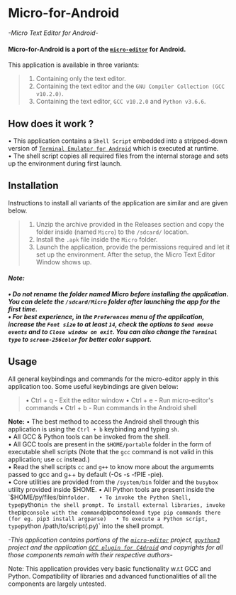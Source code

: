 # Micro-for-Android
*-Micro Text Editor for Android-*


#### **Micro-for-Android** is a port of the [`micro-editor`](https://github.com/zyedidia/micro) for Android.
This application is available in three variants:
> 1. Containing only the text editor.
> 2. Containing the text editor and the `GNU Compiler Collection (GCC v10.2.0)`.
> 3. Containing the text editor, `GCC v10.2.0` and `Python v3.6.6`.

## How does it work ?

• This application contains a `Shell Script` embedded into a stripped-down version of [`Terminal Emulator for Android`](https://github.com/jackpal/Android-Terminal-Emulator) which is executed at runtime.  
• The shell script copies all required files from the internal storage and sets up the environment during first launch.  

## Installation

Instructions to install all variants of the application are similar and are given below.

> 1. Unzip the archive provided in the Releases section and copy the folder inside (named `Micro`) to the `/sdcard/` location.
> 2. Install the `.apk` file inside the `Micro` folder.
> 3. Launch the application, provide the permissions required and let it set up the environment. After the setup, the Micro Text Editor Window shows up.
>

#### ***Note:***  
***• Do not rename the folder named Micro before installing the application. You can delete the `/sdcard/Micro` folder after launching the app for the first time.***  
***• For best experience, in the `Preferences` menu of the application, increase the `Font size` to at least `14`, check the options to `Send mouse events` and to `Close window on exit`. You can also change the `Terminal type` to `screen-256color` for better color support.***  

## Usage

All general keybindings and commands for the micro-editor apply in this application too. Some useful keybindings are given below:  
> • Ctrl + q - Exit the editor window
> • Ctrl + e - Run micro-editor's commands
> • Ctrl + b - Run commands in the Android shell

**Note:**
• The best method to access the Android shell through this application is using the `Ctrl + b` keybinding and typing `sh`.  
• All GCC & Python tools can be invoked from the shell.  
• All GCC tools are present in the `$HOME/portable` folder in the form of executable shell scripts (Note that the `gcc` command is not valid in this application; use `cc` instead.)  
• Read the shell scripts `cc` and `g++` to know more about the argumemts passed to gcc and g++ by default (-Os -s -fPIE -pie).  
• Core utilities are provided from the `/system/bin` folder and the `busybox` utility provided inside $HOME.  
• All Python tools are present inside the `$HOME/py/files/bin` folder.  
• To invoke the Python Shell, type `python` in the shell prompt. To install external libraries, invoke the `pip` console with the command `pipconsole` and type pip commands there (for eg. pip3 install argparse)  
• To execute a Python script, type `python /path/to/script(.py)` into the shell prompt.  

*-This application contains portions of the [`micro-editor`](https://github.com/zyedidia/micro) project, [`qpython3`]( https://github.com/qpython-android/qpython3) project and the application [`GCC plugin for C4droid`](https://play.google.com/store/apps/details?id=com.n0n3m4.gcc4droid&hl=en_US&gl=US) and copyrights for all those components remain with their respective authors-*  

Note: This application provides very basic functionality w.r.t GCC and Python. Compatibility of libraries and advanced functionalities of all the components are largely untested.
